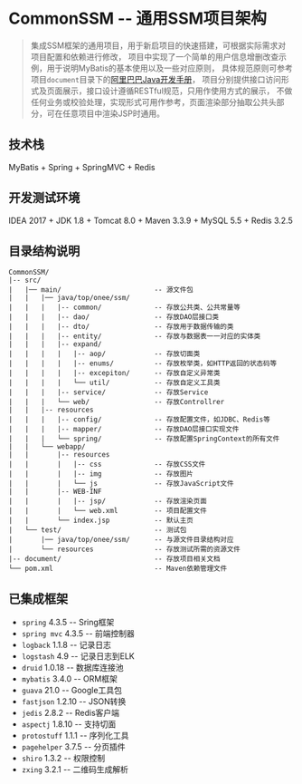 # CommonSSM -- 通用SSM项目架构

> 集成SSM框架的通用项目，用于新启项目的快速搭建，可根据实际需求对项目配置和依赖进行修改，
项目中实现了一个简单的用户信息增删改查示例，用于说明MyBatis的基本使用以及一些对应原则，
具体规范原则可参考项目`document`目录下的[阿里巴巴Java开发手册](./document/阿里巴巴Java开发手册.pdf)，
项目分别提供接口访问形式及页面展示，接口设计遵循RESTful规范，只用作使用方式的展示，
不做任何业务或校验处理，实现形式可用作参考，页面渲染部分抽取公共头部分，可在任意项目中渲染JSP时通用。

## 技术栈

MyBatis + Spring + SpringMVC + Redis

## 开发测试环境

IDEA 2017 + JDK 1.8 + Tomcat 8.0 + Maven 3.3.9 + MySQL 5.5 + Redis 3.2.5

## 目录结构说明

```
CommonSSM/
|-- src/
|   |── main/                       -- 源文件包
|   |   |── java/top/onee/ssm/
|   |   |   |-- common/             -- 存放公共类、公共常量等
|   |   |   |-- dao/                -- 存放DAO层接口类
|   |   |   |-- dto/                -- 存放用于数据传输的类
|   |   |   |-- entity/             -- 存放与数据表一一对应的实体类
|   |   |   |-- expand/
|   |   |   |   |-- aop/            -- 存放切面类
|   |   |   |   |-- enums/          -- 存放枚举类，如HTTP返回的状态码等
|   |   |   |   |-- excepiton/      -- 存放自定义异常类
|   |   |   |   └── util/           -- 存放自定义工具类
|   |   |   |-- service/            -- 存放Service
|   |   |   └── web/                -- 存放Controllrer
|   |   |-- resources
|   |   |   |-- config/             -- 存放配置文件，如JDBC、Redis等
|   |   |   |-- mapper/             -- 存放DAO层接口实现文件
|   |   |   └── spring/             -- 存放配置SpringContext的所有文件
|   |   └── webapp/
|   |       |-- resources
|   |       |   |-- css             -- 存放CSS文件
|   |       |   |-- img             -- 存放图片
|   |       |   └── js              -- 存放JavaScript文件
|   |       |-- WEB-INF
|   |       |   |-- jsp/            -- 存放渲染页面
|   |       |   └── web.xml         -- 项目配置文件
|   |       └── index.jsp           -- 默认主页
|   └── test/                       -- 测试包
|       |── java/top/onee/ssm/      -- 与源文件目录结构对应
|       └── resources               -- 存放测试所需的资源文件
|-- document/                       -- 存放项目相关文档
└── pom.xml                         -- Maven依赖管理文件
```

## 已集成框架

- `spring` 4.3.5        -- Sring框架
- `spring mvc` 4.3.5    -- 前端控制器
- `logback` 1.1.8       -- 记录日志
- `logstash` 4.9        -- 记录日志到ELK
- `druid` 1.0.18        -- 数据库连接池
- `mybatis` 3.4.0       -- ORM框架
- `guava` 21.0          -- Google工具包
- `fastjson` 1.2.10     -- JSON转换
- `jedis` 2.8.2         -- Redis客户端
- `aspectj` 1.8.10      -- 支持切面
- `protostuff` 1.1.1    -- 序列化工具
- `pagehelper` 3.7.5    -- 分页插件
- `shiro` 1.3.2         -- 权限控制
- `zxing` 3.2.1         -- 二维码生成解析

